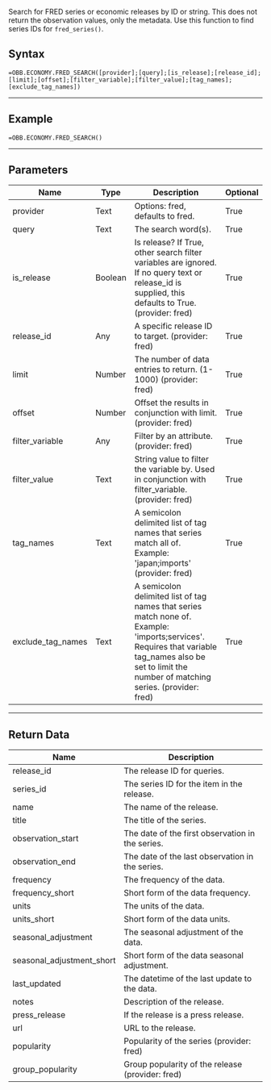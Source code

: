 <!-- markdownlint-disable MD041 -->

Search for FRED series or economic releases by ID or string. This does not return the observation values, only the metadata. Use this function to find series IDs for `fred_series()`.

## Syntax

```excel wordwrap
=OBB.ECONOMY.FRED_SEARCH([provider];[query];[is_release];[release_id];[limit];[offset];[filter_variable];[filter_value];[tag_names];[exclude_tag_names])
```

---

## Example

```excel wordwrap
=OBB.ECONOMY.FRED_SEARCH()
```

---

## Parameters

| Name | Type | Description | Optional |
| ---- | ---- | ----------- | -------- |
| provider | Text | Options: fred, defaults to fred. | True |
| query | Text | The search word(s). | True |
| is_release | Boolean | Is release?  If True, other search filter variables are ignored. If no query text or release_id is supplied, this defaults to True. (provider: fred) | True |
| release_id | Any | A specific release ID to target. (provider: fred) | True |
| limit | Number | The number of data entries to return. (1-1000) (provider: fred) | True |
| offset | Number | Offset the results in conjunction with limit. (provider: fred) | True |
| filter_variable | Any | Filter by an attribute. (provider: fred) | True |
| filter_value | Text | String value to filter the variable by.  Used in conjunction with filter_variable. (provider: fred) | True |
| tag_names | Text | A semicolon delimited list of tag names that series match all of.  Example: 'japan;imports' (provider: fred) | True |
| exclude_tag_names | Text | A semicolon delimited list of tag names that series match none of.  Example: 'imports;services'. Requires that variable tag_names also be set to limit the number of matching series. (provider: fred) | True |

---

## Return Data

| Name | Description |
| ---- | ----------- |
| release_id | The release ID for queries.  |
| series_id | The series ID for the item in the release.  |
| name | The name of the release.  |
| title | The title of the series.  |
| observation_start | The date of the first observation in the series.  |
| observation_end | The date of the last observation in the series.  |
| frequency | The frequency of the data.  |
| frequency_short | Short form of the data frequency.  |
| units | The units of the data.  |
| units_short | Short form of the data units.  |
| seasonal_adjustment | The seasonal adjustment of the data.  |
| seasonal_adjustment_short | Short form of the data seasonal adjustment.  |
| last_updated | The datetime of the last update to the data.  |
| notes | Description of the release.  |
| press_release | If the release is a press release.  |
| url | URL to the release.  |
| popularity | Popularity of the series (provider: fred) |
| group_popularity | Group popularity of the release (provider: fred) |

